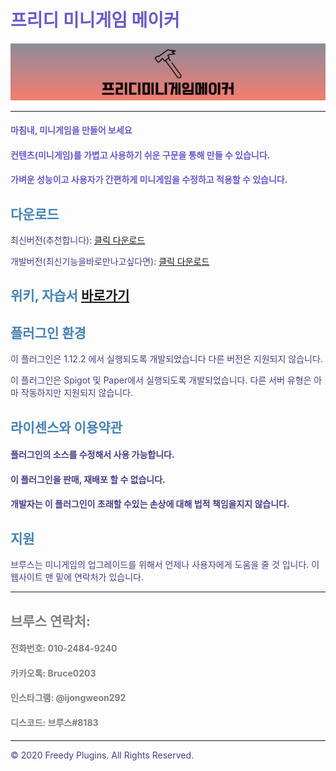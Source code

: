 # <font color='SlateBlue'>프리디 미니게임 메이커</font>

![image](freedyminigamemaker.png)

***

#### <font color='SlateBlue'>마침내, 미니게임을 만들어 보세요</font>

#### <font color='SlateBlue'>컨텐츠(미니게임)를 가볍고 사용하기 쉬운 구문을 통해 만들 수 있습니다.</font>

#### <font color='SlateBlue'>가벼운 성능이고 사용자가 간편하게 미니게임을 수정하고 적용할 수 있습니다.</font>

## <font color='SteelBlue'>다운로드</font>
<font color='DarkSlateBlue'>최신버전(추천합니다):</font> [클릭 다운로드](https://github.com/FreedyPlugins/FreedyMinigameMaker/releases/latest/download/FreedyMinigameMaker.jar)

<font color='DarkSlateBlue'>개발버전(최신기능을바로만나고싶다면):</font> [클릭 다운로드](https://github.com/FreedyPlugins/FreedyMinigameMaker/raw/master/FreedyMinigameMaker.jar)

## <font color='SteelBlue'>위키, 자습서</font> [바로가기](./FreedyMinigameMakerWiki)

## <font color='SteelBlue'>플러그인 환경</font>

<font color='DarkSlateBlue'>이 플러그인은 1.12.2 에서 실행되도록 개발되었습니다 다른 버전은 지원되지 않습니다.</font>  

<font color='DarkSlateBlue'>이 플러그인은 Spigot 및 Paper에서 실행되도록 개발되었습니다. 다른 서버 유형은 아마 작동하지만 지원되지 않습니다.</font>  

## <font color='SteelBlue'>라이센스와 이용약관</font>

#### <font color='DarkSlateBlue'>플러그인의 소스를 수정해서 사용 가능합니다.</font>

#### <font color='DarkSlateBlue'>이 플러그인을 판매, 재배포 할 수 없습니다.</font>

#### <font color='DarkSlateBlue'>개발자는 이 플러그인이 초래할 수있는 손상에 대해 법적 책임을지지 않습니다.</font>

## <font color='SteelBlue'>지원</font>
<font color='DarkSlateBlue'>브루스는 미니게임의 업그레이드를 위해서 언제나 사용자에게 도움을 줄 것 입니다. 이 웹사이트 맨 밑에 연락처가 있습니다.

***

## <font color='gray'>브루스 연락처:</font>  

#### <font color='gray'>전화번호: 010-2484-9240</font>  
#### <font color='gray'>카카오톡: Bruce0203</font>  
#### <font color='gray'>인스타그램: @ijongweon292</font>  
#### <font color='gray'>디스코드: 브루스#8183</font>  

***

© 2020 Freedy Plugins. All Rights Reserved.

